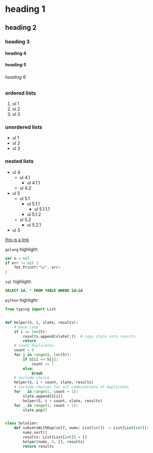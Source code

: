 # heading 1
## heading 2
### heading 3
#### heading 4
##### heading 5
###### heading 6
### ordered lists
1) ol 1
1) ol 2
1) ol 3

### unordered lists
* ul 1
* ul 2
* ul 3

### nested lists
- ul 4
  - ul 4.1
    - ul 4.1.1
  - ul 4.2
- ul 5
  - ul 5.1
    - ul 5.1.1
      - ul 5.1.1.1
    - ul 5.1.2
  - ul 5.2
    - ul 5.2.1
- ul 3


[this is a link]("/md/test.md")


`golang` highlight:
```go
var n = nil
if err != nil {
    fmt.Printf("%s", err)
}
```
`sql` highlight:
```sql
SELECT id, * FROM TABLE WHERE id=id
```
`python` highlight:
```python
from typing import List


def helper(S, i, slate, results):
    # base case
    if i == len(S):
        results.append(slate[:])  # copy slate into results
        return
    # count duplicates
    count = 0
    for j in range(i, len(S)):
        if S[i] == S[j]:
            count += 1
        else:
            break
    # exclude choice
    helper(S, i + count, slate, results)
    # include choices for all combinations of duplicates
    for _ in range(1, count + 1):
        slate.append(S[i])
        helper(S, i + count, slate, results)
    for _ in range(1, count + 1):
        slate.pop()


class Solution:
    def subsetsWithDup(self, nums: List[int]) -> List[List[int]]:
        nums.sort()
        results: List[List[int]] = []
        helper(nums, 0, [], results)
        return results
```

